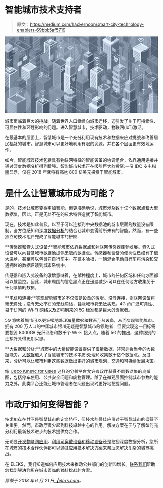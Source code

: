 # 智能城市技术支持者

> 原文：<https://medium.com/hackernoon/smart-city-technology-enablers-69bbb5af5719>

![](img/3411ae741283804b78079dc6a2a12a00.png)

城市面临着巨大的挑战。随着世界人口继续向城市迁移，这引发了关于可持续性、可居住性和环境影响的问题。进入智慧城市，技术驱动，物联网(IoT)激活。

在最基本的层面上，智慧城市是一个充分利用现有技术和数据来应对挑战和改善居民福祉的城市。智慧城市可以更好地利用有限的资源，并在各个层面更有效地运作。

如今，智能城市技术包括具有物联网特征的智能设备的协调组合，依靠通用连接并通过深度数据分析得到增强。智能城市技术正在吸引巨大的投资:一份 [IDC 支出指南](https://www.idc.com/getdoc.jsp?containerId=prUS43576718)显示，仅在 2018 年就将有高达 800 亿美元投资于智能城市。

# 是什么让智慧城市成为可能？

是的，技术让城市变得更加智能。但更准确地说，城市涉及数十亿个数据点和大型数据集，因此，正是无处不在的技术特性造就了智能城市。

现在，技术是如此普及，以至于可以连接到中央数据池的城市层面的数量没有限制。全方位感知和深度[数据分析](https://eleks.com/expertise/data-science/?utm_source=hackernoon&utm_medium=referral&utm_campaign=Republ-SmartCity-Blog)的结合让城市变得前所未有的智能。然而，有一些独立的技术组件完成了智能城市的拼图:

**传感器和嵌入式设备:**智能城市依靠数据点和物联网传感器蓬勃发展。嵌入式设备可以向智慧城市数据池提供无限的数据点。传感器和设备的便携性已经有了很大进步，甚至可以包含在自行车中。在哥本哈根，一辆混合电动自行车将污染和交通拥堵的数据反馈到城市系统中。

传感器和嵌入式设备的激增意味着，在某种程度上，城市的任何区域和任何方面都可以被监控。因此，城市周围的信息黑点正在迅速减少:可以在任何地方收集关于任何事情的数据。

**电信和连接:**实现智能城市的不仅仅是设备的激增。没有连接，物联网设备将毫无用处；没有无处不在的无线网络，智能城市将无法实现。4G 的广泛可用性、易于访问的 Wi-Fi 网络以及即将到来的 5G 标准都是巨大的贡献者。

5G 意味着城市可以更轻松地处理海量数据和数百万台设备，从而实现智能城市。拥有 200 万人口的中国城市银川无疑是智慧城市的领跑者，但要实现这一目标需要投资 8000GB 光纤网络和数千个 Wi-Fi 接入点。随着 5G 的推出，这种级别的连接将变得更加实惠。

**大数据和分析:**城市中的大量智能设备提供了海量数据，非常适合当今的大数据能力。[大数据](https://www.forbes.com/sites/danielnewman/2016/08/15/big-data-and-the-future-of-smart-cities/#2eb3ab6e26b8)融入了智慧城市的技术本质:处理和收集数十亿个数据点。反过来，分析可以让城市利用这些数据做出更好的城市规划、交通和可持续发展决策。

像 [Cisco Kinetic for Cities](https://blogs.cisco.com/sp/smart-city-proven-service-provider-opportunities-with-cisco-iot-platforms) 这样的分析平台允许市政厅获得不同数据集的鸟瞰图，包括停车使用、公共安全问题和废物管理。除了在微观层面控制城市参数的能力之外，此类平台还能让城市管理者在问题出现时更好地把握问题。

# 市政厅如何变得智能？

技术的存在并不是智慧城市的定义特征，但技术的最佳应用对于智慧城市的运营至关重要。然而，市政厅很少起到科技卓越中心的作用。解决方案在于与了解如何充分利用最新技术进步的技术提供商合作。

无论是[开发物联网应用](https://eleks.com/expertise/iot/?utm_source=hackernoon&utm_medium=referral&utm_campaign=Republ-SmartCity-Blog)、[利用可穿戴设备和移动设备](https://eleks.com/expertise/mobility/?utm_source=hackernoon&utm_medium=referral&utm_campaign=Republ-SmartCity-Blog)还是挖掘深度数据分析，您所在城市的技术合作伙伴都可以通过应用技术解决方案来帮助您解决复杂的城市挑战。

在 ELEKS，我们知道如何应用技术来推动公共部门的创新和增长。[联系我们](https://eleks.com/contact-us/?utm_source=hackernoon&utm_medium=referral&utm_campaign=Republ-SmartCity-Blog)帮助您找到解决您所在城市面临的独特挑战的方案。

*原载于 2018 年 6 月 21 日*[*【eleks.com*](https://eleks.com/blog/smart-city-technology-enablers/?utm_source=hackernoon&utm_medium=referral&utm_campaign=Republ-SmartCity-Blog)*。*
